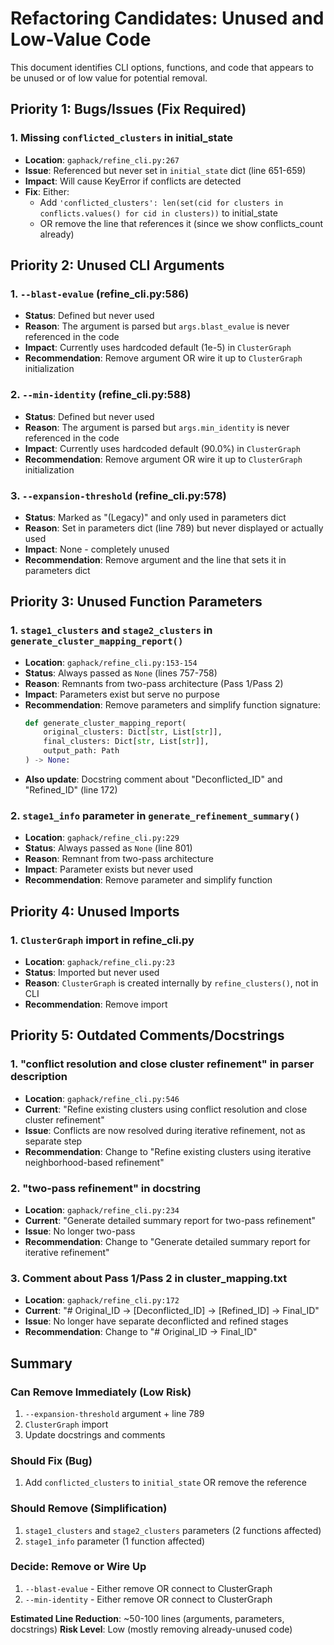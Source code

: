# Refactoring Candidates: Unused and Low-Value Code

This document identifies CLI options, functions, and code that appears to be unused or of low value for potential removal.

## Priority 1: Bugs/Issues (Fix Required)

### 1. **Missing `conflicted_clusters` in initial_state**
- **Location**: `gaphack/refine_cli.py:267`
- **Issue**: Referenced but never set in `initial_state` dict (line 651-659)
- **Impact**: Will cause KeyError if conflicts are detected
- **Fix**: Either:
  - Add `'conflicted_clusters': len(set(cid for clusters in conflicts.values() for cid in clusters))` to initial_state
  - OR remove the line that references it (since we show conflicts_count already)

## Priority 2: Unused CLI Arguments

### 1. **`--blast-evalue` (refine_cli.py:586)**
- **Status**: Defined but never used
- **Reason**: The argument is parsed but `args.blast_evalue` is never referenced in the code
- **Impact**: Currently uses hardcoded default (1e-5) in `ClusterGraph`
- **Recommendation**: Remove argument OR wire it up to `ClusterGraph` initialization

### 2. **`--min-identity` (refine_cli.py:588)**
- **Status**: Defined but never used
- **Reason**: The argument is parsed but `args.min_identity` is never referenced in the code
- **Impact**: Currently uses hardcoded default (90.0%) in `ClusterGraph`
- **Recommendation**: Remove argument OR wire it up to `ClusterGraph` initialization

### 3. **`--expansion-threshold` (refine_cli.py:578)**
- **Status**: Marked as "(Legacy)" and only used in parameters dict
- **Reason**: Set in parameters dict (line 789) but never displayed or actually used
- **Impact**: None - completely unused
- **Recommendation**: Remove argument and the line that sets it in parameters dict

## Priority 3: Unused Function Parameters

### 1. **`stage1_clusters` and `stage2_clusters` in `generate_cluster_mapping_report()`**
- **Location**: `gaphack/refine_cli.py:153-154`
- **Status**: Always passed as `None` (lines 757-758)
- **Reason**: Remnants from two-pass architecture (Pass 1/Pass 2)
- **Impact**: Parameters exist but serve no purpose
- **Recommendation**: Remove parameters and simplify function signature:
  ```python
  def generate_cluster_mapping_report(
      original_clusters: Dict[str, List[str]],
      final_clusters: Dict[str, List[str]],
      output_path: Path
  ) -> None:
  ```
- **Also update**: Docstring comment about "Deconflicted_ID" and "Refined_ID" (line 172)

### 2. **`stage1_info` parameter in `generate_refinement_summary()`**
- **Location**: `gaphack/refine_cli.py:229`
- **Status**: Always passed as `None` (line 801)
- **Reason**: Remnant from two-pass architecture
- **Impact**: Parameter exists but never used
- **Recommendation**: Remove parameter and simplify function

## Priority 4: Unused Imports

### 1. **`ClusterGraph` import in refine_cli.py**
- **Location**: `gaphack/refine_cli.py:23`
- **Status**: Imported but never used
- **Reason**: `ClusterGraph` is created internally by `refine_clusters()`, not in CLI
- **Recommendation**: Remove import

## Priority 5: Outdated Comments/Docstrings

### 1. **"conflict resolution and close cluster refinement" in parser description**
- **Location**: `gaphack/refine_cli.py:546`
- **Current**: "Refine existing clusters using conflict resolution and close cluster refinement"
- **Issue**: Conflicts are now resolved during iterative refinement, not as separate step
- **Recommendation**: Change to "Refine existing clusters using iterative neighborhood-based refinement"

### 2. **"two-pass refinement" in docstring**
- **Location**: `gaphack/refine_cli.py:234`
- **Current**: "Generate detailed summary report for two-pass refinement"
- **Issue**: No longer two-pass
- **Recommendation**: Change to "Generate detailed summary report for iterative refinement"

### 3. **Comment about Pass 1/Pass 2 in cluster_mapping.txt**
- **Location**: `gaphack/refine_cli.py:172`
- **Current**: "# Original_ID → [Deconflicted_ID] → [Refined_ID] → Final_ID"
- **Issue**: No longer have separate deconflicted and refined stages
- **Recommendation**: Change to "# Original_ID → Final_ID"

## Summary

### Can Remove Immediately (Low Risk)
1. `--expansion-threshold` argument + line 789
2. `ClusterGraph` import
3. Update docstrings and comments

### Should Fix (Bug)
1. Add `conflicted_clusters` to `initial_state` OR remove the reference

### Should Remove (Simplification)
1. `stage1_clusters` and `stage2_clusters` parameters (2 functions affected)
2. `stage1_info` parameter (1 function affected)

### Decide: Remove or Wire Up
1. `--blast-evalue` - Either remove OR connect to ClusterGraph
2. `--min-identity` - Either remove OR connect to ClusterGraph

**Estimated Line Reduction**: ~50-100 lines (arguments, parameters, docstrings)
**Risk Level**: Low (mostly removing already-unused code)
